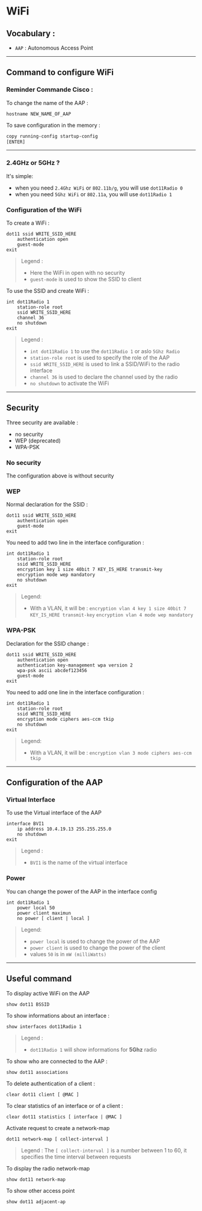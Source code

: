 <!--
Created by Its-Just-Nans - https://github.com/Its-Just-Nans
Copyright Its-Just-Nans
--->

# WiFi

## Vocabulary :

- `AAP` : Autonomous Access Point

---

## Command to configure WiFi

### Reminder Commande Cisco :

To change the name of the AAP :
```nginx
hostname NEW_NAME_OF_AAP
```

To save configuration in the memory :
```sh
copy running-config startup-config
[ENTER]
```

---

### 2.4GHz or 5GHz ?

It's simple:
- when you need `2.4Ghz WiFi` or `802.11b/g`, you will use `dot11Radio 0`
- when you need `5Ghz WiFi` or `802.11a`, you will use `dot11Radio 1`


### Configuration of the WiFi

To create a WiFi :
```nginx
dot11 ssid WRITE_SSID_HERE
    authentication open
    guest-mode
exit
```
> Legend :
> - Here the WiFi in open with no security
> - `guest-mode` is used to show the SSID to client

To use the SSID and create WiFi :
```nginx
int dot11Radio 1
    station-role root
    ssid WRITE_SSID_HERE
    channel 36
    no shutdown
exit
```
> Legend :
> - `int dot11Radio 1` to use the `dot11Radio 1` or aslo `5Ghz Radio`
> - `station-role root` is used to specify the role of the AAP
> - `ssid WRITE_SSID_HERE` is used to link a SSID/WiFi to the radio interface
> - `channel 36` is used to declare the channel used by the radio
> - `no shutdown` to activate the WiFi

---

## Security

Three security are available :
- no security
- WEP (deprecated)
- WPA-PSK
  
### No security

The configuration above is without security

###  WEP

Normal declaration for the SSID :
```nginx
dot11 ssid WRITE_SSID_HERE
    authentication open
    guest-mode
exit
```

You need to add two line in the interface configuration :
```nginx
int dot11Radio 1
    station-role root
    ssid WRITE_SSID_HERE
    encryption key 1 size 40bit 7 KEY_IS_HERE transmit-key
    encryption mode wep mandatory
    no shutdown
exit
```
> Legend:
> - With a VLAN, it will be :
> `encryption vlan 4 key 1 size 40bit 7 KEY_IS_HERE transmit-key`
> `encryption vlan 4 mode wep mandatory`

### WPA-PSK

Declaration for the SSID change :
```nginx
dot11 ssid WRITE_SSID_HERE
    authentication open
    authentication key-management wpa version 2
    wpa-psk ascii abcdef123456
    guest-mode
exit
```


You need to add one line in the interface configuration :
```nginx
int dot11Radio 1
    station-role root
    ssid WRITE_SSID_HERE
    encryption mode ciphers aes-ccm tkip
    no shutdown
exit
```
> Legend:
> - With a VLAN, it will be :
> `encryption vlan 3 mode ciphers aes-ccm tkip`


---

## Configuration of the AAP


### Virtual Interface

To use the Virtual interface of the AAP
```nginx
interface BVI1
    ip address 10.4.19.13 255.255.255.0
    no shutdown
exit
```
> Legend :
> - `BVI1` is the name of the virtual interface


### Power 

You can change the power of the AAP in the interface config
```nginx
int dot11Radio 1
    power local 50
    power client maximun
    no power [ client | local ]
```
> Legend:
> - `power local` is used to change the power of the AAP
> - `power client` is used to change the power of the client
> - values `50` is in `mW (milliWatts)`


---

## Useful command

To display active WiFi on the AAP
```nginx
show dot11 BSSID
```

To show informations about an interface :
```nginx
show interfaces dot11Radio 1
```
> Legend :
> - `dot11Radio 1` will show informations for **5Ghz** radio

To show who are connected to the AAP :
```nginx
show dot11 associations
```

To delete authentication of a client :
```nginx
clear dot11 client [ @MAC ]
```

To clear statistics of an interface or of a client :
```nginx
clear dot11 statistics [ interface | @MAC ]
```

Activate request to create a network-map
```nginx
dot11 network-map [ collect-interval ]
```
> Legend :
> The `[ collect-interval ]` is a number between 1 to 60,  it specifies the time interval between requests


To display the radio network-map
```nginx
show dot11 network-map
```

To show other access point
```nginx
show dot11 adjacent-ap
```